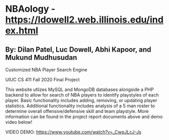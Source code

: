 # NBAology - https://ldowell2.web.illinois.edu/index.html 
## By: Dilan Patel, Luc Dowell, Abhi Kapoor, and Mukund Mudhusudan
Customized NBA Player Search Engine 

UIUC CS 411 Fall 2020 Final Project


This website utlizes MySQL and MongoDB databases alongside a PHP backend to allow for search of NBA players to identify playstyles of each player. Basic functionality includes adding, removing, or updating player statistics. Additional functionality includes analysis of a 5 man roster to determine overall offensive/defensive skill and team playstyle. More information can be found in the project report documents above and demo video below!

VIDEO DEMO: https://www.youtube.com/watch?v=_CwpJLcJ-Js
